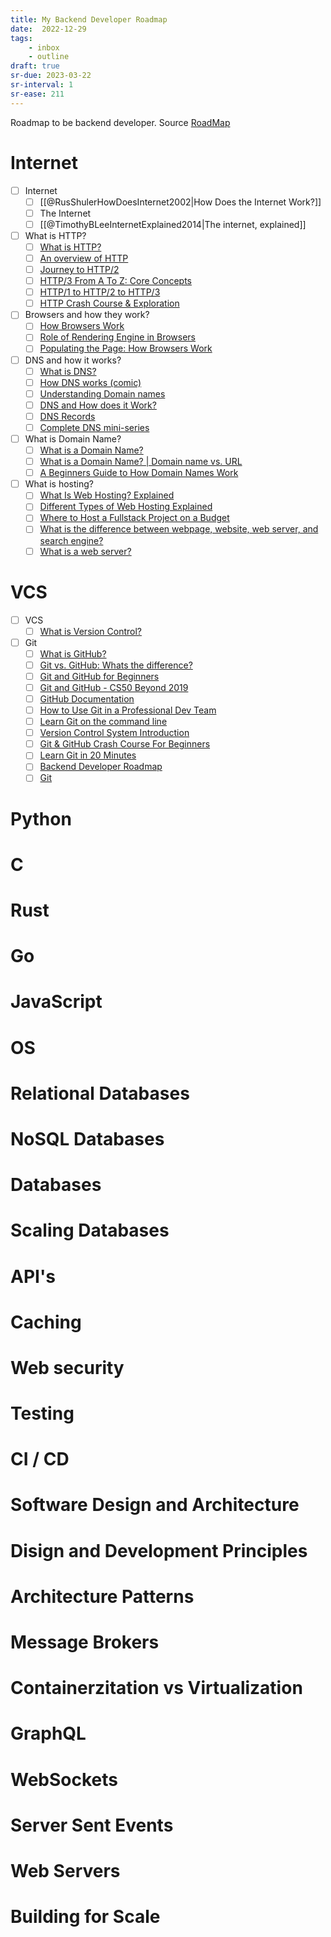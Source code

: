 ```yaml
---
title: My Backend Developer Roadmap
date:  2022-12-29
tags:
    - inbox
    - outline
draft: true
sr-due: 2023-03-22
sr-interval: 1
sr-ease: 211
---
```


Roadmap to be backend developer.
Source [RoadMap](https://roadmap.sh/backend)

# Internet
- [ ] Internet
    - [ ] [[@RusShulerHowDoesInternet2002|How Does the Internet Work?]]
    - [ ] The Internet
    - [ ] [[@TimothyBLeeInternetExplained2014|The internet, explained]]
- [ ] What is HTTP?
    - [ ] [What is HTTP?](https://www.cloudflare.com/en-gb/learning/ddos/glossary/hypertext-transfer-protocol-http/)
    - [ ] [An overview of HTTP](https://developer.mozilla.org/en-US/docs/Web/HTTP/Overview)
    - [ ] [Journey to HTTP/2](https://kamranahmed.info/blog/2016/08/13/http-in-depth)
    - [ ] [HTTP/3 From A To Z: Core Concepts](https://www.smashingmagazine.com/2021/08/http3-core-concepts-part1/)
    - [ ] [HTTP/1 to HTTP/2 to HTTP/3](https://www.youtube.com/watch?v=a-sBfyiXysI)
    - [ ] [HTTP Crash Course & Exploration](https://www.youtube.com/watch?v=iYM2zFP3Zn0)
- [ ] Browsers and how they work?
    - [ ] [How Browsers Work](https://www.html5rocks.com/en/tutorials/internals/howbrowserswork/)
    - [ ] [Role of Rendering Engine in Browsers](https://www.browserstack.com/guide/browser-rendering-engine)
    - [ ] [Populating the Page: How Browsers Work](https://developer.mozilla.org/en-US/docs/Web/Performance/How_browsers_work)
- [ ] DNS and how it works?
    - [ ] [What is DNS?](https://www.cloudflare.com/en-gb/learning/dns/what-is-dns/)
    - [ ] [How DNS works (comic)](https://howdns.works/)
    - [ ] [Understanding Domain names](https://developer.mozilla.org/en-US/docs/Glossary/DNS/)
    - [ ] [DNS and How does it Work?](https://www.youtube.com/watch?v=Wj0od2ag5sk)
    - [ ] [DNS Records](https://www.youtube.com/watch?v=7lxgpKh_fRY)
    - [ ] [Complete DNS mini-series](https://www.youtube.com/watch?v=zEmUuNFBgN8&list=PLTk5ZYSbd9MhMmOiPhfRJNW7bhxHo4q-K)
- [ ] What is Domain Name?
    - [ ] [What is a Domain Name?](https://developer.mozilla.org/en-US/docs/Learn/Common_questions/What_is_a_domain_name)
    - [ ] [What is a Domain Name? | Domain name vs. URL](https://www.cloudflare.com/en-gb/learning/dns/glossary/what-is-a-domain-name/)
    - [ ] [A Beginners Guide to How Domain Names Work](https://www.youtube.com/watch?v=Y4cRx19nhJk)
- [ ] What is hosting?
    - [ ] [What Is Web Hosting? Explained](https://www.youtube.com/watch?v=htbY9-yggB0)
    - [ ] [Different Types of Web Hosting Explained](https://www.youtube.com/watch?v=AXVZYzw8geg)
    - [ ] [Where to Host a Fullstack Project on a Budget](https://www.youtube.com/watch?v=Kx_1NYYJS7Q)
    - [ ] [What is the difference between webpage, website, web server, and search engine?](https://developer.mozilla.org/en-US/docs/Learn/Common_questions/Web_mechanics/Pages_sites_servers_and_search_engines)
    - [ ] [What is a web server?](https://developer.mozilla.org/en-US/docs/Learn/Common_questions/Web_mechanics/What_is_a_web_server)
# VCS
- [ ] VCS
    - [ ] [What is Version Control?](https://www.atlassian.com/git/tutorials/what-is-version-control)
- [ ] Git
    - [ ] [What is GitHub?](https://www.youtube.com/watch?v=w3jLJU7DT5E)
    - [ ] [Git vs. GitHub: Whats the difference?](https://www.youtube.com/watch?v=wpISo9TNjfU)
    - [ ] [Git and GitHub for Beginners](https://www.youtube.com/watch?v=RGOj5yH7evk)
    - [ ] [Git and GitHub - CS50 Beyond 2019](https://www.youtube.com/watch?v=eulnSXkhE7I)
    - [ ] [GitHub Documentation](https://docs.github.com/en/get-started/quickstart)
    - [ ] [How to Use Git in a Professional Dev Team](https://ooloo.io/project/github-flow)
    - [ ] [Learn Git on the command line](https://github.com/jlord/git-it-electron)
    - [ ] [Version Control System Introduction](https://www.youtube.com/watch?v=zbKdDsNNOhg)
    - [ ] [Git & GitHub Crash Course For Beginners](https://www.youtube.com/watch?v=SWYqp7iY_Tc)
    - [ ] [Learn Git in 20 Minutes](https://youtu.be/Y9XZQO1n_7c?t=21)
    - [ ] [Backend Developer Roadmap](https://roadmap.sh/backend)
    - [ ] [Git](https://git-scm.com/)

# Python

# C

# Rust

# Go

# JavaScript

# OS

# Relational Databases

# NoSQL Databases

# Databases

# Scaling Databases

# API's

# Caching

# Web security

# Testing

# CI / CD

# Software Design and Architecture

# Disign and Development Principles

# Architecture Patterns

# Message Brokers

# Containerzitation vs Virtualization

# GraphQL

# WebSockets

# Server Sent Events

# Web Servers

# Building for Scale
